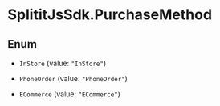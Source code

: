 # SplititJsSdk.PurchaseMethod

## Enum


* `InStore` (value: `"InStore"`)

* `PhoneOrder` (value: `"PhoneOrder"`)

* `ECommerce` (value: `"ECommerce"`)


